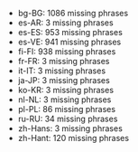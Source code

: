 - bg-BG: 1086 missing phrases
- es-AR: 3 missing phrases
- es-ES: 953 missing phrases
- es-VE: 941 missing phrases
- fi-FI: 938 missing phrases
- fr-FR: 3 missing phrases
- it-IT: 3 missing phrases
- ja-JP: 3 missing phrases
- ko-KR: 3 missing phrases
- nl-NL: 3 missing phrases
- pl-PL: 86 missing phrases
- ru-RU: 34 missing phrases
- zh-Hans: 3 missing phrases
- zh-Hant: 120 missing phrases
